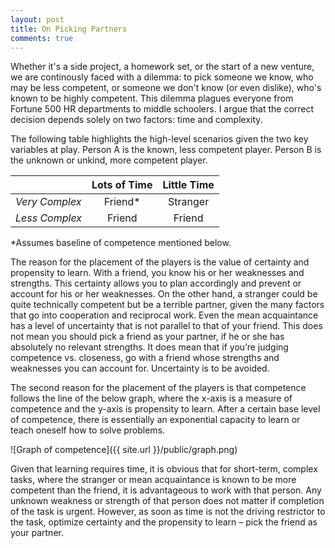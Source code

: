 ```yaml
---
layout: post
title: On Picking Partners
comments: true
---
```


Whether it's a side project, a homework set, or the start of a new venture, we are continously faced with a dilemma: to pick someone we know, who may be less competent, or someone we don't know (or even dislike), who's known to be highly competent. This dilemma plagues everyone from Fortune 500 HR departments to middle schoolers. I argue that the correct decision depends solely on two factors: time and complexity.

<!--more-->

The following table highlights the high-level scenarios given the two key variables at play. Person A is the known, less competent player. Person B is the unknown or unkind, more competent player.

|              | Lots of Time | Little Time |
|--------------|:------------:|:-----------:|
|*Very Complex*| Friend*      | Stranger    |
|*Less Complex*| Friend       | Friend      |

\*Assumes baseline of competence mentioned below.

The reason for the placement of the players is the value of certainty and propensity to learn. With a friend, you know his or her weaknesses and strengths. This certainty allows you to plan accordingly and prevent or account for his or her weaknesses. On the other hand, a stranger could be quite technically competent but be a terrible partner, given the many factors that go into cooperation and reciprocal work. Even the mean acquaintance has a level of uncertainty that is not parallel to that of your friend. This does not mean you should pick a friend as your partner, if he or she has absolutely no relevant strengths. It does mean that if you’re judging competence vs. closeness, go with a friend whose strengths and weaknesses you can account for. Uncertainty is to be avoided.

The second reason for the placement of the players is that competence follows the line of the below graph, where the x-axis is a measure of competence and the y-axis is propensity to learn. After a certain base level of competence, there is essentially an exponential capacity to learn or teach oneself how to solve problems.

![Graph of competence]({{ site.url }}/public/graph.png)

Given that learning requires time, it is obvious that for short-term, complex tasks, where the stranger or mean acquaintance is known to be more competent than the friend, it is advantageous to work with that person. Any unknown weakness or strength of that person does not matter if completion of the task is urgent. However, as soon as time is not the driving restrictor to the task, optimize certainty and the propensity to learn – pick the friend as your partner.
